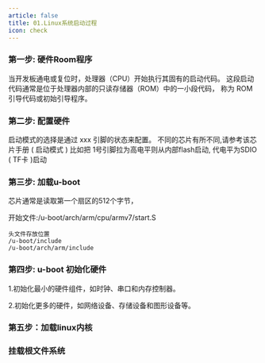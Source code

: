 ```yaml
---
article: false
title: 01.Linux系统启动过程
icon: check
---
```


### 第一步: 硬件Room程序
当开发板通电或复位时，处理器（CPU）开始执行其固有的启动代码。
这段启动代码通常是位于处理器内部的只读存储器（ROM）中的一小段代码，
称为 ROM 引导代码或初始引导程序。

### 第二步: 配置硬件
启动模式的选择是通过 xxx 引脚的状态来配置。
不同的芯片有所不同,请参考该芯片手册 ( 启动模式 )
比如把 1号引脚拉为高电平则从内部flash启动,
代电平为SDIO ( TF卡 )启动 

### 第三步: 加载u-boot
芯片通常是读取第一个扇区的512个字节，

开始文件:/u-boot/arch/arm/cpu/armv7/start.S
```text
头文件存放位置
/u-boot/include
/u-boot/arch/arm/include
```



### 第四步: u-boot 初始化硬件

1.初始化最小的硬件组件，如时钟、串口和内存控制器。

2.初始化更多的硬件，如网络设备、存储设备和图形设备等。

### 第五步：加载linux内核



### 挂载根文件系统






